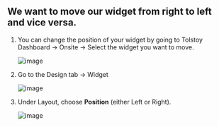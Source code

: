 ## We want to move our widget from right to left and vice versa.

1. You can change the position of your widget by going to Tolstoy Dashboard -> Onsite -> Select the widget you want to move.

   ![image](https://github.com/GoTolstoy/tolstoy-toly-kb/assets/159800692/62684eb6-178d-4c7d-afe9-b99b87cee101)


2. Go to the Design tab -> Widget

   ![image](https://github.com/GoTolstoy/tolstoy-toly-kb/assets/159800692/c473e739-96d9-4423-a8f2-87a2f865a37a)
   

3. Under Layout, choose **Position** (either Left or Right).

   ![image](https://github.com/GoTolstoy/tolstoy-toly-kb/assets/159800692/1911f20c-f52d-4147-ad76-ec0ed9d0c872)

